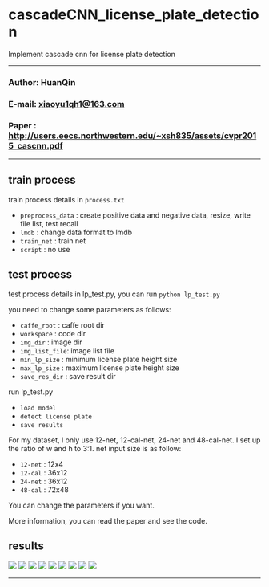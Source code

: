 cascadeCNN_license_plate_detection
======================================
Implement cascade cnn for license plate detection
****
### Author: HuanQin
### E-mail: xiaoyu1qh1@163.com
### Paper : http://users.eecs.northwestern.edu/~xsh835/assets/cvpr2015_cascnn.pdf
****

train process
------
train process details in 
`process.txt`

- `preprocess_data` : create positive data and negative data, resize, write file list, test recall  
- `lmdb` : change data format to lmdb  
- `train_net` : train net  
- `script` : no use  

test process
------
test process details in lp_test.py, you can run 
`python lp_test.py`  
    
you need to change some parameters as follows:  
- `caffe_root` : caffe root dir  
- `workspace`  : code dir  
- `img_dir`    : image dir  
- `img_list_file`: image list file  
- `min_lp_size`  : minimum license plate height size  
- `max_lp_size`  : maximum license plate height size  
- `save_res_dir` : save result dir  

run lp_test.py
- `load model`  
- `detect license plate`  
- `save results` 

For my dataset, I only use 12-net, 12-cal-net, 24-net and 48-cal-net.
I set up the ratio of w and h to 3:1. net input size is as follow:
- `12-net` : 12x4
- `12-cal` : 36x12
- `24-net` : 36x12
- `48-cal` : 72x48

You can change the parameters if you want.

More information, you can read the paper and see the code.

results
------
![][1]
![][2]
![][3]
![][4]
![][5]
![][6]
![][7]
![][8]
![][9]

-------------------------
[1]:/script/image/original/00000.jpg
[2]:/script/image/original/00001.jpg
[3]:/script/image/original/00002.jpg
[4]:/script/image/original/00003.jpg
[5]:/script/image/license_plate/00001.jpg
[6]:/script/image/license_plate/00002.jpg
[7]:/script/image/license_plate/00003.jpg
[8]:/script/image/license_plate/00004.jpg
[9]:/script/image/license_plate/00005.jpg


